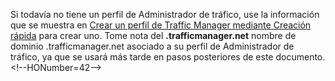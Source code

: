 ﻿Si todavía no tiene un perfil de Administrador de tráfico, use la información que se muestra en [Crear un perfil de Traffic Manager mediante Creación rápida](/es-es/library/windowsazure/dn339012.aspx) para crear uno. Tome nota del **.trafficmanager.net** nombre de dominio .trafficmanager.net asociado a su perfil de Administrador de tráfico, ya que se usará más tarde en pasos posteriores de este documento.
\<!--HONumber=42-->

